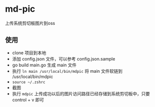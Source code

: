 # md-pic
上传系统剪切板图片到oss

## 使用
* clone 项目到本地
* 添加 config.json 文件，可以参考 config.json.sample
* go build main.go 生成 main 文件
* 执行 `ln main /usr/local/bin/mdpic` 将 main 文件软链到 /usr/local/bin/mdpic
* `source ~/.zshrc`
* 截图
* 执行 `mdpic`
上传成功以后的图片访问路径已经存储到系统剪切板中，只要 control + v 即可
